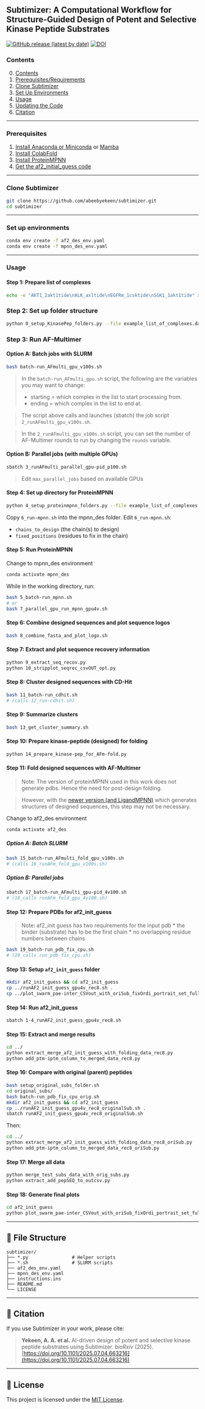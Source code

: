 ## Subtimizer: A Computational Workflow for Structure-Guided Design of Potent and Selective Kinase Peptide Substrates

[![GitHub release (latest by date)](https://img.shields.io/github/v/release/abeebyekeen/subtimizer?style=flat-square)](https://github.com/abeebyekeen/subtimizer/releases)
[![DOI](https://zenodo.org/badge/doi/10.1101/2025.07.04.663216.svg?style=svg)](http://dx.doi.org/10.1101/2025.07.04.663216)

### Contents

0. [Contents](#contents)
1. [Prerequisites/Requirements](#prerequisites)
2. [Clone Subtimizer](#clone-subtimizer)
3. [Set Up Environments](#set-up-environments)
4. [Usage](#usage)
5. [Updating the Code](#6-updating-the-code)
6. [Citation](#7-citation)

---

### Prerequisites

1. [Install Anaconda or Miniconda](https://www.anaconda.com/products/distribution) or [Mamba](https://mamba.readthedocs.io)
2. [Install ColabFold](https://github.com/YoshitakaMo/localcolabfold)
3. [Install ProteinMPNN](https://github.com/dauparas/ProteinMPNN)
4. [Get the af2_initial_guess code](https://github.com/nrbennet/dl_binder_design)

---

### Clone Subtimizer

```bash
git clone https://github.com/abeebyekeen/subtimizer.git
cd subtimizer
```

---

### Set up environments

```bash
conda env create -f af2_des_env.yaml
conda env create -f mpnn_des_env.yaml
```

---

### Usage

#### Step 1: Prepare list of complexes
```bash
echo -e "AKT1_2akt1tide\nALK_axltide\nEGFRm_1csktide\nSGK1_1akt1tide" > example_list_of_complexes.dat
```

### Step 2: Set up folder structure
```bash
python 0_setup_KinasePep_folders.py --file example_list_of_complexes.dat
```

### Step 3: Run AF-Multimer

#### Option A: Batch jobs with SLURM
```bash
bash batch-run_AFmulti_gpu_v100s.sh
```
> In the `batch-run_AFmulti_gpu.sh` script, the following are the variables you may want to change:
>* starting = which complex in the list to start processing from.
>* ending = which complex in the list to end at.

> The script above calls and launches (sbatch) the job script `2_runAFmulti_gpu_v100s.sh`.

> In the `2_runAFmulti_gpu_v100s.sh` script, you can set the number of AF-Multimer rounds to run by changing the `rounds` variable.

#### Option B: Parallel jobs (with multiple GPUs)
```bash
sbatch 3_runAFmulti_parallel_gpu-pid_p100.sh
```
> Edit `max_parallel_jobs` based on available GPUs

#### Step 4: Set up directory for ProteinMPNN
```bash
python 4_setup_proteinmpnn_folders.py --file example_list_of_complexes.dat
```

Copy `6_run-mpnn.sh` into the mpnn_des folder.
Edit `6_run-mpnn.sh`:
- `chains_to_design` (the chain(s) to design)
- `fixed_positions` (residues to fix in the chain)

#### Step 5: Run ProteinMPNN
Change to mpnn_des environment
```bash
conda activate mpnn_des
```

While in the working directory, run:
```bash
bash 5_batch-run_mpnn.sh
# or
bash 7_parallel_gpu_run_mpnn_gpu4v.sh
```

#### Step 6: Combine designed sequences and plot sequence logos
```bash
bash 8_combine_fasta_and_plot_logo.sh
```

#### Step 7: Extract and plot sequence recovery information
```bash
python 9_extract_seq_recov.py
python 10_stripplot_seqrec_csvOUT_opt.py
```

#### Step 8: Cluster designed sequences with CD-Hit
```bash
bash 11_batch-run_cdhit.sh
# (calls 12_run-cdhit.sh)
```

#### Step 9: Summarize clusters
```bash
bash 13_get_cluster_summary.sh
```

#### Step 10: Prepare kinase-peptide (designed) for folding
```bash
python 14_prepare_kinase-pep_for_AFm-fold.py
```

#### Step 11: Fold designed sequences with AF-Multimer

>Note: The version of proteinMPNN used in this work does not generate pdbs. Hence the need for post-design folding. 

>However, with the [newer version (and LigandMPNN)](https://github.com/dauparas/LigandMPNN) which generates structures of designed sequences, this step may not be necessary.

Change to af2_des environment

```bash
conda activate af2_des
```

##### Option A: Batch SLURM
```bash
bash 15_batch-run_AFmulti_fold_gpu_v100s.sh
# (calls 16_runAFm_fold_gpu_v100s.sh)
```

##### Option B: Parallel jobs
```bash
sbatch 17_batch-run_AFmulti_gpu-pid_4v100.sh
# (18_calls runAFm_fold_gpu_4v100.sh)
```

#### Step 12: Prepare PDBs for af2_init_guess

>Note: af2_init guess has two requirements for the input pdb
    * the binder (substrate) has to be the first chain
    * no overlapping residue numbers between chains 

```bash
bash 19_batch-run_pdb_fix_cpu.sh
# (20_calls run_pdb_fix_cpu.sh)
```

#### Step 13: Setup `af2_init_guess` folder
```bash
mkdir af2_init_guess && cd af2_init_guess
cp ../runAF2_init_guess_gpu4v_rec8.sh .
cp ../plot_swarm_pae-inter_CSVout_with_oriSub_fixOrdi_portrait_set_full.py .
```

#### Step 14: Run af2_init_guess
```bash
sbatch 1-4_runAF2_init_guess_gpu4v_rec8.sh
```


#### Step 15: Extract and merge results
```bash
cd ../
python extract_merge_af2_init_guess_with_folding_data_rec8.py
python add_ptm-iptm_column_to_merged_data_rec8.py
```



#### Step 16: Compare with original (parent) peptides

```bash
bash setup_original_subs_folder.sh
cd original_subs/
bash batch-run_pdb_fix_cpu_orig.sh
mkdir af2_init_guess && cd af2_init_guess
cp ../runAF2_init_guess_gpu4v_rec8_originalSub.sh .
sbatch runAF2_init_guess_gpu4v_rec8_originalSub.sh
```

Then:
```bash
cd ../
python extract_merge_af2_init_guess_with_folding_data_rec8_oriSub.py
python add_ptm-iptm_column_to_merged_data_rec8_oriSub.py
```



#### Step 17: Merge all data
```bash
python merge_test_subs_data_with_orig_subs.py
python extract_add_pepSEQ_to_outcsv.py
```



#### Step 18: Generate final plots
```bash
cd af2_init_guess
python plot_swarm_pae-inter_CSVout_with_oriSub_fixOrdi_portrait_set_full.py
```

---

## 📁 File Structure

```
subtimizer/
├── *.py                # Helper scripts
├── *.sh                # SLURM scripts
├── af2_des_env.yaml
├── mpnn_des_env.yaml
├── instructions.ins
├── README.md
└── LICENSE
```

---

## 📄 Citation

If you use Subtimizer in your work, please cite:

> **Yekeen, A. A. et al.** AI-driven design of potent and selective kinase peptide substrates using Subtimizer. *bioRxiv* (2025).  
> [https://doi.org/10.1101/2025.07.04.663216](https://doi.org/10.1101/2025.07.04.663216)

---

## 📜 License

This project is licensed under the [MIT License](LICENSE).
